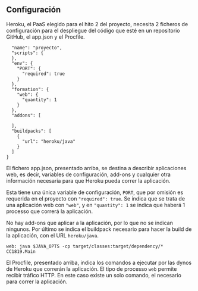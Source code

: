 ## Configuración

Heroku, el PaaS elegido para el hito 2 del proyecto, necesita 2 ficheros de configuración para el despliegue del código que esté en un repositorio GitHub, el app.json y el Procfile.

```{
  "name": "proyecto",
  "scripts": {
  },
  "env": {
    "PORT": {
      "required": true
    }
  },
  "formation": {
    "web": {
      "quantity": 1
    }
  },
  "addons": [

  ],
  "buildpacks": [
    {
      "url": "heroku/java"
    }
  ]
}
```

El fichero app.json, presentado arriba, se destina a describir aplicaciones web, es decir, variables de configuración, add-ons y cualquier otra información necesaria para que Heroku pueda correr la aplicación.

Esta tiene una única variable de configuración, `PORT`, que por omisión es requerida en el proyecto con `"required": true`. Se indica que se trata de una aplicación web con `"web"`, y en `"quantity": 1` se indica que haberá 1 processo que correrá la aplicación.

No hay add-ons que aplicar a la aplicación, por lo que no se indican ningunos. Por último se indica el buildpack necesario para hacer la build de la aplicación, con el URL `heroku/java`.

`web: java $JAVA_OPTS -cp target/classes:target/dependency/* CC1819.Main`

El Procfile, presentado arriba, indica los comandos a ejecutar por las dynos de Heroku que correrán la aplicación. El tipo de processo `web` permite recibir tráfico HTTP. En este caso existe un solo comando, el necesario para correr la aplicación.
